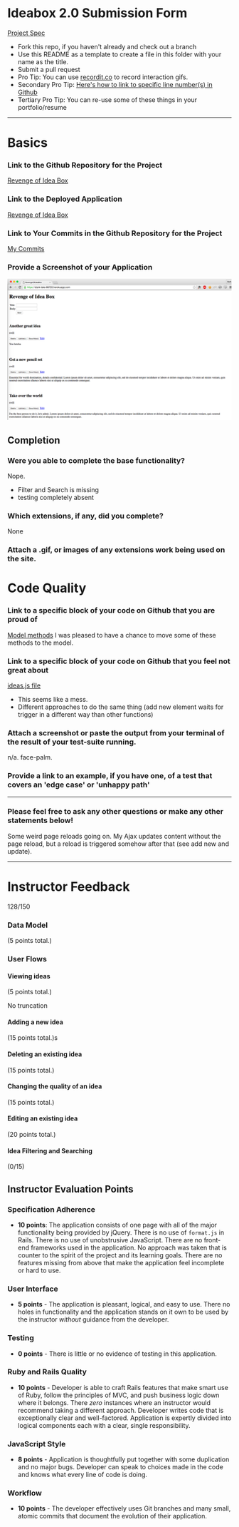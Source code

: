 # Ideabox 2.0 Submission Form
[Project Spec](https://github.com/turingschool/curriculum/blob/master/source/projects/revenge_of_idea_box.markdown)

* Fork this repo, if you haven't already and check out a branch
* Use this README as a template to create a file in this folder with your name as the title.
* Submit a pull request
* Pro Tip: You can use [recordit.co](http://recordit.co/) to record interaction gifs.
* Secondary Pro Tip: [Here's how to link to specific line number(s) in Github](http://stackoverflow.com/questions/23821235/how-to-link-to-specific-line-number-on-github)
* Tertiary Pro Tip: You can re-use some of these things in your portfolio/resume

------

# Basics

### Link to the Github Repository for the Project
[Revenge of Idea Box](https://github.com/bethsebian/revenge_of_idea_box)

### Link to the Deployed Application
[Revenge of Idea Box](https://stark-lake-86720.herokuapp.com/)

### Link to Your Commits in the Github Repository for the Project
[My Commits](https://github.com/bethsebian/revenge_of_idea_box/commits/master)

### Provide a Screenshot of your Application
![ideabox](images/beth_sebian_screenshot.png)


## Completion

### Were you able to complete the base functionality?
Nope.  
* Filter and Search is missing
* testing completely absent

### Which extensions, if any, did you complete?
None  

### Attach a .gif, or images of any extensions work being used on the site.

# Code Quality

### Link to a specific block of your code on Github that you are proud of
[Model methods](https://github.com/bethsebian/revenge_of_idea_box/blob/master/app/models/idea.rb)
I was pleased to have a chance to move some of these methods to the model.

### Link to a specific block of your code on Github that you feel not great about
[ideas.js file](https://github.com/bethsebian/revenge_of_idea_box/blob/master/app/assets/javascripts/ideas.js)
* This seems like a mess.
* Different approaches to do the same thing (add new element waits for trigger in a different way than other functions)

### Attach a screenshot or paste the output from your terminal of the result of your test-suite running.
n/a. face-palm.  

### Provide a link to an example, if you have one, of a test that covers an 'edge case' or 'unhappy path'

-----

### Please feel free to ask any other questions or make any other statements below!
Some weird page reloads going on. My Ajax updates content without the page reload, but a reload is triggered somehow after that (see add new and update).

----
# Instructor Feedback

128/150

### Data Model

(5 points total.)

### User Flows

#### Viewing ideas

(5 points total.)

No truncation

#### Adding a new idea

(15 points total.)s

#### Deleting an existing idea

(15 points total.)

#### Changing the quality of an idea

(15 points total.)

#### Editing an existing idea

(20 points total.)

#### Idea Filtering and Searching

(0/15)

## Instructor Evaluation Points

### Specification Adherence

* **10 points**: The application consists of one page with all of the major functionality being provided by jQuery. There is no use of `format.js` in Rails. There is no use of unobstrusive JavaScript. There are no front-end frameworks used in the application. No approach was taken that is counter to the spirit of the project and its learning goals. There are no features missing from above that make the application feel incomplete or hard to use.

### User Interface

* **5 points** - The application is pleasant, logical, and easy to use. There no holes in functionality and the application stands on it own to be used by the instructor _without_ guidance from the developer.

### Testing

* **0 points** - There is little or no evidence of testing in this application.

### Ruby and Rails Quality

* **10 points** - Developer is able to craft Rails features that make smart use of Ruby, follow the principles of MVC, and push business logic down where it belongs. There _zero_ instances where an instructor would recommend taking a different approach. Developer writes code that is exceptionally clear and well-factored. Application is expertly divided into logical components each with a clear, single responsibility.

### JavaScript Style

* **8 points** - Application is thoughtfully put together with some duplication and no major bugs. Developer can speak to choices made in the code and knows what every line of code is doing.


### Workflow

* **10 points** - The developer effectively uses Git branches and many small, atomic commits that document the evolution of their application.
